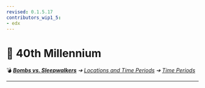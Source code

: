 ```yaml
---
revised: 0.1.5.17
contributors_wip1_5:
- edx
---
```


# 📄 40th Millennium

💣 ***[Bombs vs. Sleepwalkers][home]** ➔ [Locations and Time Periods][locations] ➔ [Time Periods][timeperiods]*

****

[home]: /README.md
[locations]: /locations/readme.md
[timeperiods]: /locations/time_periods/readme.md
